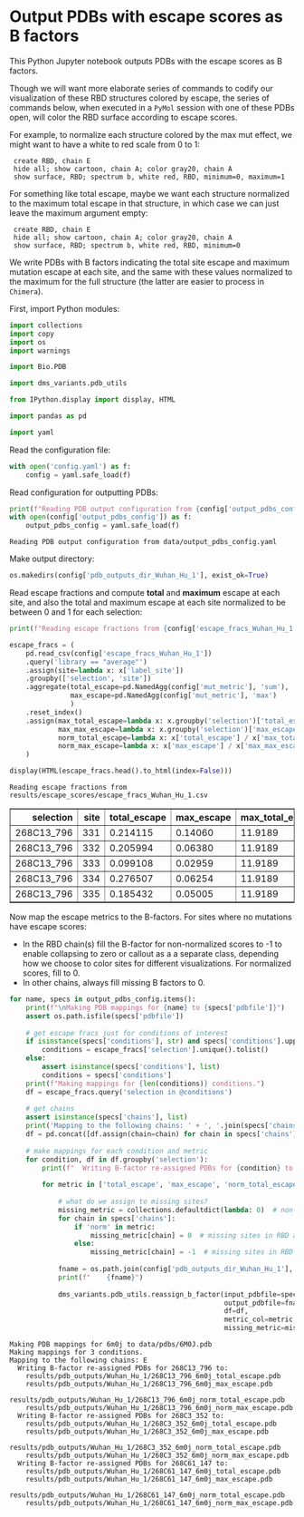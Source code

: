 # Output PDBs with escape scores as B factors
This Python Jupyter notebook outputs PDBs with the escape scores as B factors.

Though we will want more elaborate series of commands to codify our visualization of these RBD structures colored by escape, the series of commands below, when executed in a `PyMol` session with one of these PDBs open, will color the RBD surface according to escape scores.

For example, to normalize each structure colored by the max mut effect, we might want to have a white to red scale from 0 to 1:

     create RBD, chain E
     hide all; show cartoon, chain A; color gray20, chain A
     show surface, RBD; spectrum b, white red, RBD, minimum=0, maximum=1
     
For something like total escape, maybe we want each structure normalized to the maximum total escape in that structure, in which case we can just leave the maximum argument empty:

     create RBD, chain E
     hide all; show cartoon, chain A; color gray20, chain A
     show surface, RBD; spectrum b, white red, RBD, minimum=0
     
We write PDBs with B factors indicating the total site escape and maximum mutation escape at each site, and the same with these values normalized to the maximum for the full structure (the latter are easier to process in `Chimera`).

First, import Python modules:


```python
import collections
import copy
import os
import warnings

import Bio.PDB

import dms_variants.pdb_utils

from IPython.display import display, HTML

import pandas as pd

import yaml
```

Read the configuration file:


```python
with open('config.yaml') as f:
    config = yaml.safe_load(f)
```

Read configuration for outputting PDBs:


```python
print(f"Reading PDB output configuration from {config['output_pdbs_config']}")
with open(config['output_pdbs_config']) as f:
    output_pdbs_config = yaml.safe_load(f)
```

    Reading PDB output configuration from data/output_pdbs_config.yaml


Make output directory:


```python
os.makedirs(config['pdb_outputs_dir_Wuhan_Hu_1'], exist_ok=True)
```

Read escape fractions and compute **total** and **maximum** escape at each site, and also the total and maximum escape at each site normalized to be between 0 and 1 for each selection:


```python
print(f"Reading escape fractions from {config['escape_fracs_Wuhan_Hu_1']}")

escape_fracs = (
    pd.read_csv(config['escape_fracs_Wuhan_Hu_1'])
    .query('library == "average"')
    .assign(site=lambda x: x['label_site'])
    .groupby(['selection', 'site'])
    .aggregate(total_escape=pd.NamedAgg(config['mut_metric'], 'sum'),
               max_escape=pd.NamedAgg(config['mut_metric'], 'max')
               )
    .reset_index()
    .assign(max_total_escape=lambda x: x.groupby('selection')['total_escape'].transform('max'),
            max_max_escape=lambda x: x.groupby('selection')['max_escape'].transform('max'),
            norm_total_escape=lambda x: x['total_escape'] / x['max_total_escape'],
            norm_max_escape=lambda x: x['max_escape'] / x['max_max_escape'])
    )

display(HTML(escape_fracs.head().to_html(index=False)))
```

    Reading escape fractions from results/escape_scores/escape_fracs_Wuhan_Hu_1.csv



<table border="1" class="dataframe">
  <thead>
    <tr style="text-align: right;">
      <th>selection</th>
      <th>site</th>
      <th>total_escape</th>
      <th>max_escape</th>
      <th>max_total_escape</th>
      <th>max_max_escape</th>
      <th>norm_total_escape</th>
      <th>norm_max_escape</th>
    </tr>
  </thead>
  <tbody>
    <tr>
      <td>268C13_796</td>
      <td>331</td>
      <td>0.214115</td>
      <td>0.14060</td>
      <td>11.9189</td>
      <td>0.926</td>
      <td>0.017964</td>
      <td>0.151836</td>
    </tr>
    <tr>
      <td>268C13_796</td>
      <td>332</td>
      <td>0.205994</td>
      <td>0.06380</td>
      <td>11.9189</td>
      <td>0.926</td>
      <td>0.017283</td>
      <td>0.068898</td>
    </tr>
    <tr>
      <td>268C13_796</td>
      <td>333</td>
      <td>0.099108</td>
      <td>0.02959</td>
      <td>11.9189</td>
      <td>0.926</td>
      <td>0.008315</td>
      <td>0.031955</td>
    </tr>
    <tr>
      <td>268C13_796</td>
      <td>334</td>
      <td>0.276507</td>
      <td>0.06254</td>
      <td>11.9189</td>
      <td>0.926</td>
      <td>0.023199</td>
      <td>0.067538</td>
    </tr>
    <tr>
      <td>268C13_796</td>
      <td>335</td>
      <td>0.185432</td>
      <td>0.05005</td>
      <td>11.9189</td>
      <td>0.926</td>
      <td>0.015558</td>
      <td>0.054050</td>
    </tr>
  </tbody>
</table>


Now map the escape metrics to the B-factors.
For sites where no mutations have escape scores:
 - In the RBD chain(s) fill the B-factor for non-normalized scores to -1 to enable collapsing to zero or callout as a a separate class, depending how we choose to color sites for different visualizations. For normalized scores, fill to 0.
 - In other chains, always fill missing B factors to 0.  


```python
for name, specs in output_pdbs_config.items():
    print(f"\nMaking PDB mappings for {name} to {specs['pdbfile']}")
    assert os.path.isfile(specs['pdbfile'])
    
    # get escape fracs just for conditions of interest
    if isinstance(specs['conditions'], str) and specs['conditions'].upper() == 'ALL':
        conditions = escape_fracs['selection'].unique().tolist()
    else:
        assert isinstance(specs['conditions'], list)
        conditions = specs['conditions']
    print(f"Making mappings for {len(conditions)} conditions.")
    df = escape_fracs.query('selection in @conditions')
    
    # get chains
    assert isinstance(specs['chains'], list)
    print('Mapping to the following chains: ' + ', '.join(specs['chains']))
    df = pd.concat([df.assign(chain=chain) for chain in specs['chains']], ignore_index=True)
    
    # make mappings for each condition and metric
    for condition, df in df.groupby('selection'):
        print(f"  Writing B-factor re-assigned PDBs for {condition} to:")
    
        for metric in ['total_escape', 'max_escape', 'norm_total_escape', 'norm_max_escape']:
        
            # what do we assign to missing sites?
            missing_metric = collections.defaultdict(lambda: 0)  # non-RBD chains always fill to zero
            for chain in specs['chains']:
                if 'norm' in metric:
                    missing_metric[chain] = 0  # missing sites in RBD are 0 for normalized metric PDBs
                else:
                    missing_metric[chain] = -1  # missing sites in RBD are -1 for non-normalized metric PDBs
        
            fname = os.path.join(config['pdb_outputs_dir_Wuhan_Hu_1'], f"{condition}_{name}_{metric}.pdb")
            print(f"    {fname}")
            
            dms_variants.pdb_utils.reassign_b_factor(input_pdbfile=specs['pdbfile'],
                                                     output_pdbfile=fname,
                                                     df=df,
                                                     metric_col=metric,
                                                     missing_metric=missing_metric)
```

    
    Making PDB mappings for 6m0j to data/pdbs/6M0J.pdb
    Making mappings for 3 conditions.
    Mapping to the following chains: E
      Writing B-factor re-assigned PDBs for 268C13_796 to:
        results/pdb_outputs/Wuhan_Hu_1/268C13_796_6m0j_total_escape.pdb
        results/pdb_outputs/Wuhan_Hu_1/268C13_796_6m0j_max_escape.pdb
        results/pdb_outputs/Wuhan_Hu_1/268C13_796_6m0j_norm_total_escape.pdb
        results/pdb_outputs/Wuhan_Hu_1/268C13_796_6m0j_norm_max_escape.pdb
      Writing B-factor re-assigned PDBs for 268C3_352 to:
        results/pdb_outputs/Wuhan_Hu_1/268C3_352_6m0j_total_escape.pdb
        results/pdb_outputs/Wuhan_Hu_1/268C3_352_6m0j_max_escape.pdb
        results/pdb_outputs/Wuhan_Hu_1/268C3_352_6m0j_norm_total_escape.pdb
        results/pdb_outputs/Wuhan_Hu_1/268C3_352_6m0j_norm_max_escape.pdb
      Writing B-factor re-assigned PDBs for 268C61_147 to:
        results/pdb_outputs/Wuhan_Hu_1/268C61_147_6m0j_total_escape.pdb
        results/pdb_outputs/Wuhan_Hu_1/268C61_147_6m0j_max_escape.pdb
        results/pdb_outputs/Wuhan_Hu_1/268C61_147_6m0j_norm_total_escape.pdb
        results/pdb_outputs/Wuhan_Hu_1/268C61_147_6m0j_norm_max_escape.pdb



```python

```

